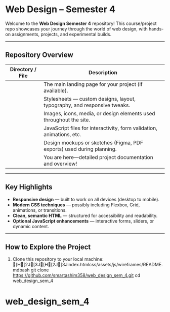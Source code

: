 # Web Design – Semester 4

Welcome to the **Web Design Semester 4** repository! This course/project repo showcases your journey through the world of web design, with hands-on assignments, projects, and experimental builds.

---

##  Repository Overview

| Directory / File | Description |
|------------------|-------------|
|      | The main landing page for your project (if available). |
|            | Stylesheets — custom designs, layout, typography, and responsive tweaks. |
|         | Images, icons, media, or design elements used throughout the site. |
|             | JavaScript files for interactivity, form validation, animations, etc. |
|     | Design mockups or sketches (Figma, PDF exports) used during planning. |
|       | You are here—detailed project documentation and overview! |

---

##  Key Highlights

- **Responsive design** — built to work on all devices (desktop to mobile).
- **Modern CSS techniques** — possibly including Flexbox, Grid, animations, or transitions.
- **Clean, semantic HTML** — structured for accessibility and readability.
- **Optional JavaScript enhancements** — interactive forms, sliders, or dynamic content.

---

##  How to Explore the Project

1. Clone this repository to your local machine:
   [H[2J[3J[H[2J[3Jindex.htmlcss/assets/js/wireframes/README.mdbash
   git clone https://github.com/smartashim358/web_design_sem_4.git
   cd web_design_sem_4

# web_design_sem_4
